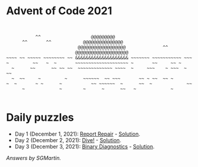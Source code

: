 # Advent of Code 2021

```


           ^^                   @@@@@@@@@
      ^^       ^^            @@@@@@@@@@@@@@@
                           @@@@@@@@@@@@@@@@@@              ^^
                          @@@@@@@@@@@@@@@@@@@@
~~~~ ~~ ~~~~~ ~~~~~~~~ ~~ &&&&&&&&&&&&&&&&&&&& ~~~~~~~ ~~~~~~~~~~~ ~~~
~         ~~   ~  ~       ~~~~~~~~~~~~~~~~~~~~ ~       ~~     ~~ ~
  ~      ~~      ~~ ~~ ~~  ~~~~~~~~~~~~~ ~~~~  ~     ~~~    ~ ~~~  ~ ~~ 
  ~  ~~     ~         ~      ~~~~~~  ~~ ~~~       ~~ ~ ~~  ~~ ~ 
~  ~       ~ ~      ~           ~~ ~~~~~~  ~      ~~  ~             ~~
      ~             ~        ~      ~      ~~   ~             ~


```

# Daily puzzles

* Day 1 (December 1, 2021): [Report Repair](https://adventofcode.com/2021/day/1) - [Solution](https://gitlab.com/SGMartin/advent-of-code-2021/-/tree/main/day1).
* Day 2 (December 2, 2021): [Dive!](https://adventofcode.com/2021/day/2) - [Solution](https://gitlab.com/SGMartin/advent-of-code-2021/-/tree/main/day2).
* Day 3 (December 3, 2021): [Binary Diagnostics](https://adventofcode.com/2021/day/3) - [Solution](https://gitlab.com/SGMartin/advent-of-code-2021/-/tree/main/day3). 


_Answers by SGMartin._
